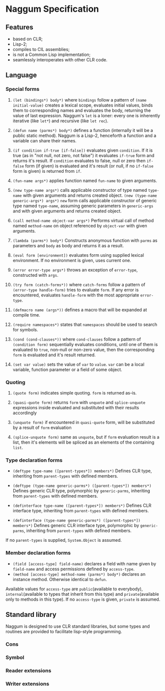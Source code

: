# Naggum Specification

## Features
+ based on CLR;
+ Lisp-2;
+ compiles to CIL assemblies;
+ is not a Common Lisp implementation;
+ seamlessly interoperates with other CLR code.

## Language
### Special forms
1. `(let (bindings*) body*)` where `bindings` follow a pattern of `(name initial-value)` 
creates a lexical scope, evaluates initial values, binds them to corresponding names and evaluates the body, returning the value of last expression.
Naggum's `let` is a loner: every one is inherently iterative (like `let*`) and recursive (like `let rec`).

2. `(defun name (parms*) body*)`
defines a function (internally it will be a public static method). Naggum is a Lisp-2, henceforth a function and a variable can share their names.

3. `(if condition if-true [if-false])`
evaluates given `condition`. If it is true (as in "not null, not zero, not false") it evaluates `if-true` form and returns it's result. If `condition` evaluates to false, null or zero then `if-false` form (if given) is evaluated and it's result (or null, if no `if-false` form is given) is returned from `if`.

4. `(fun-name args*)`
applies function named `fun-name` to given arguments.

5. `(new type-name args*)`
calls applicable constructor of type named `type-name` with given arguments and returns created object.
 `(new (type-name generic-args*) args*)`
`new` form calls applicable constructor of generic type named `type-name`, assuming generic parameters in `generic-args` and with given arguments and returns created object.

6. `(call method-name object-var args*)`
Performs virtual call of method named `method-name` on object referenced by `object-var` with given arguments.

7. `(lambda (parms*) body*)` 
Constructs anonymous function with `parms` as parameters and `body` as body and returns it as a result.

8. `(eval form [environment])`
evaluates form using supplied lexical environment. If no environment is given, uses current one.

9. `(error error-type args*)`
throws an exception of `error-type`, constructed with `args`.

10. `(try form (catch-forms*))` where `catch-forms` follow a pattern of `(error-type handle-form)`
tries to evaluate `form`. If any error is encountered, evaluates `handle-form` with the most appropriate `error-type`.

11. `(defmacro name (args*))`
defines a macro that will be expanded at compile time.

12. `(require namespaces*)`
states that `namespaces` should be used to search for symbols.

13. `(cond (cond-clauses*))` where `cond-clauses` follow a pattern of `(condition form)`
sequentially evaluates conditions, until one of them is evaluated to `true`, non-null or non-zero value, then the corresponding `form` is evaluated and it's result returned.

14. `(set var value)`
sets the value of `var` to `value`. `var` can be a local variable, function parameter or a field of some object.

### Quoting
1. `(quote form)`
indicates simple quoting. `form` is returned as-is.

2. `(quasi-quote form)`
returns `form` with `unquote` and `splice-unquote` expressions inside evaluated and substituted with their results accordingly

3. `(unquote form)`
if encountered in `quasi-quote` form, will be substituted by a result of `form` evaluation

4. `(splice-unquote form)`
same as `unquote`, but if `form` evaluation result is a list, then it's elements will be spliced as an elements of the containing `list`.

### Type declaration forms
* `(deftype type-name ([parent-types*]) members*)`
Defines CLR type, inheriting from `parent-types` with defined members.

* `(deftype (type-name generic-parms*) ([parent-types*]) members*)`
Defines generic CLR type, polymorphic by `generic-parms`, inheriting from `parent-types` with defined members.

* `(definterface type-name ([parent-types*]) members*)`
Defines CLR interface type, inheriting from `parent-types` with defined members.

* `(definterface (type-name generic-parms*) ([parent-types*]) members*)`
Defines generic CLR interface type, polymorphic by `generic-parms`, inheriting from `parent-types` with defined members.

If no `parent-types` is supplied, `System.Object` is assumed.

### Member declaration forms
* `(field [access-type] field-name)` declares a field with name given by `field-name` and access permissions defined by `access-type`.
* `(method [access-type] method-name (parms*) body*)` declares an instance method. Otherwise identical to `defun`.

Available values for `access-type` are `public`(available to everybody), `internal`(available to types that inherit from this type) and `private`(available only to methods in this type). If no `access-type` is given, `private` is assumed.

## Standard library
Naggum is designed to use CLR standard libraries, but some types and routines are provided to facilitate lisp-style programming.

### Cons

### Symbol

### Reader extensions

### Writer extensions